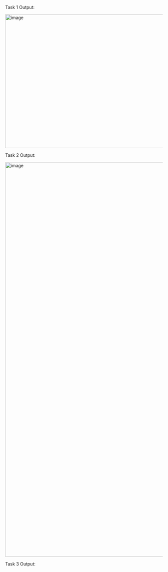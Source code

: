 Task 1 Output: 

<img width="1642" height="426" alt="image" src="https://github.com/user-attachments/assets/794388a2-54e0-4e39-be74-3c09910198bd" />



Task 2 Output:


<img width="1918" height="1256" alt="image" src="https://github.com/user-attachments/assets/1feaa59a-bd05-4890-83bf-a8118a967b7c" />



Task 3 Output: 


